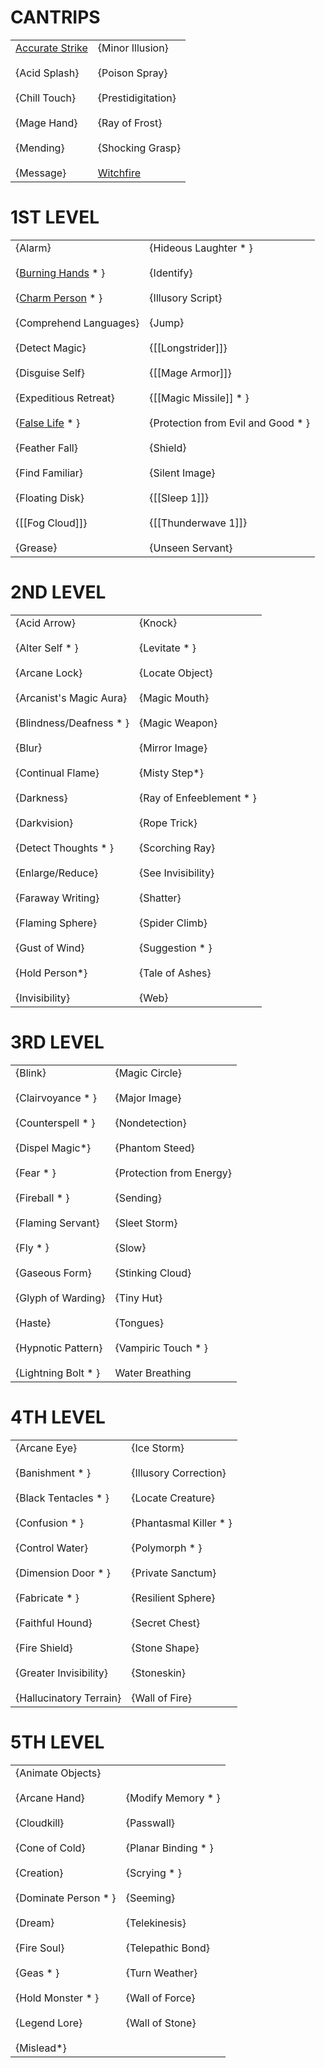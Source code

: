 # CANTRIPS

|   |   |
|---|---|
|[Accurate Strike](https://skroxiousdm.github.io/SkroxiousDM/6.Spells/Spell%20Descriptions/0%20Cantrips/ACCURATE%20STRIKE)<br><br>{Acid Splash}<br><br>{Chill Touch}<br><br>{Mage Hand}<br><br>{Mending}<br><br>{Message}|{Minor Illusion}<br><br>{Poison Spray}<br><br>{Prestidigitation}<br><br>{Ray of Frost}<br><br>{Shocking Grasp}<br><br>[Witchfire](https://skroxiousdm.github.io/SkroxiousDM/6.Spells/Spell%20Descriptions/0%20Cantrips/WITCHFIRE)|

# 1ST LEVEL

|   |   |
|---|---|
{Alarm}<br><br>{[Burning Hands](https://skroxiousdm.github.io/SkroxiousDM/6.Spells/Spell%20Descriptions/1st%20Level/Burning%20Hands) * }<br><br>{[Charm Person](https://skroxiousdm.github.io/SkroxiousDM/6.Spells/Spell%20Descriptions/1st%20Level/Charm%20Person) * }<br><br>{Comprehend Languages}<br><br>{Detect Magic}<br><br>{Disguise Self}<br><br>{Expeditious Retreat}<br><br>{[False Life](https://skroxiousdm.github.io/SkroxiousDM/6.Spells/Spell%20Descriptions/1st%20Level/False%20Life) * }<br><br>{Feather Fall}<br><br>{Find Familiar}<br><br>{Floating Disk}<br><br>{[[Fog Cloud]]}<br><br>{Grease}|{Hideous Laughter * }<br><br>{Identify}<br><br>{Illusory Script}<br><br>{Jump}<br><br>{[[Longstrider]]}<br><br>{[[Mage Armor]]}<br><br>{[[Magic Missile]] * }<br><br>{Protection from Evil and Good * }<br><br>{Shield}<br><br>{Silent Image}<br><br>{[[Sleep 1]]}<br><br>{[[Thunderwave 1]]}<br><br>{Unseen Servant}|

# 2ND LEVEL

|   |   |
|---|---|
|{Acid Arrow}<br><br>{Alter Self * }<br><br>{Arcane Lock}<br><br>{Arcanist's Magic Aura}<br><br>{Blindness/Deafness * }<br><br>{Blur}<br><br>{Continual Flame}<br><br>{Darkness}<br><br>{Darkvision}<br><br>{Detect Thoughts * }<br><br>{Enlarge/Reduce}<br><br>{Faraway Writing}<br><br>{Flaming Sphere}<br><br>{Gust of Wind}<br><br>{Hold Person*}<br><br>{Invisibility}|{Knock}<br><br>{Levitate * }<br><br>{Locate Object}<br><br>{Magic Mouth}<br><br>{Magic Weapon}<br><br>{Mirror Image}<br><br>{Misty Step*}<br><br>{Ray of Enfeeblement * }<br><br>{Rope Trick}<br><br>{Scorching Ray}<br><br>{See Invisibility}<br><br>{Shatter}<br><br>{Spider Climb}<br><br>{Suggestion * }<br><br>{Tale of Ashes}<br><br>{Web}|

# 3RD LEVEL

|   |   |
|---|---|
|{Blink}<br><br>{Clairvoyance * }<br><br>{Counterspell * }<br><br>{Dispel Magic*}<br><br>{Fear * }<br><br>{Fireball * }<br><br>{Flaming Servant}<br><br>{Fly * }<br><br>{Gaseous Form}<br><br>{Glyph of Warding}<br><br>{Haste}<br><br>{Hypnotic Pattern}<br><br>{Lightning Bolt * }|{Magic Circle}<br><br>{Major Image}<br><br>{Nondetection}<br><br>{Phantom Steed}<br><br>{Protection from Energy}<br><br>{Sending}<br><br>{Sleet Storm}<br><br>{Slow}<br><br>{Stinking Cloud}<br><br>{Tiny Hut}<br><br>{Tongues}<br><br>{Vampiric Touch * }<br><br>Water Breathing|

# 4TH LEVEL

|   |   |
|---|---|
|{Arcane Eye}<br><br>{Banishment * }<br><br>{Black Tentacles * }<br><br>{Confusion * }<br><br>{Control Water}<br><br>{Dimension Door * }<br><br>{Fabricate * }<br><br>{Faithful Hound}<br><br>{Fire Shield}<br><br>{Greater Invisibility}<br><br>{Hallucinatory Terrain}|{Ice Storm}<br><br>{Illusory Correction}<br><br>{Locate Creature}<br><br>{Phantasmal Killer * }<br><br>{Polymorph * }<br><br>{Private Sanctum}<br><br>{Resilient Sphere}<br><br>{Secret Chest}<br><br>{Stone Shape}<br><br>{Stoneskin}<br><br>{Wall of Fire}|

# 5TH LEVEL

|   |   |
|---|---|
|{Animate Objects}<br><br>{Arcane Hand}<br><br>{Cloudkill}<br><br>{Cone of Cold}<br><br>{Creation}<br><br>{Dominate Person * }<br><br>{Dream}<br><br>{Fire Soul}<br><br>{Geas * }<br><br>{Hold Monster * }<br><br>{Legend Lore}<br><br>{Mislead*}|{Modify Memory * }<br><br>{Passwall}<br><br>{Planar Binding * }<br><br>{Scrying * }<br><br>{Seeming}<br><br>{Telekinesis}<br><br>{Telepathic Bond}<br><br>{Turn Weather}<br><br>{Wall of Force}<br><br>{Wall of Stone}|
